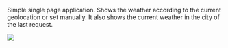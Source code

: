 Simple single page application.
Shows the weather according to the current geolocation or set manually.
It also shows the current weather in the city of the last request.

![](../assets/images/background.jpeg)
